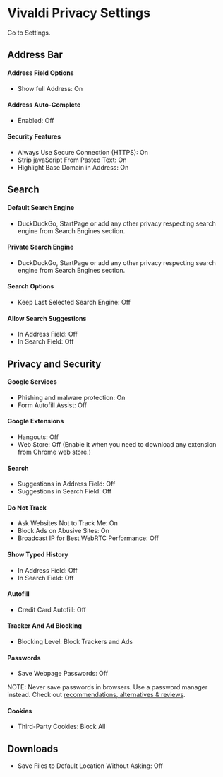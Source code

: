 # Vivaldi Privacy Settings

Go to Settings.



## Address Bar

#### Address Field Options
- Show full Address: On

#### Address Auto-Complete
- Enabled: Off

#### Security Features
- Always Use Secure Connection (HTTPS): On
- Strip javaScript From Pasted Text: On
- Highlight Base Domain in Address: On



## Search

#### Default Search Engine
- DuckDuckGo, StartPage or add any other privacy respecting search engine from Search Engines section.

#### Private Search Engine
- DuckDuckGo, StartPage or add any other privacy respecting search engine from Search Engines section.

#### Search Options
- Keep Last Selected Search Engine: Off

#### Allow Search Suggestions
- In Address Field: Off
- In Search Field: Off



## Privacy and Security

#### Google Services
- Phishing and malware protection: On
- Form Autofill Assist: Off

#### Google Extensions
- Hangouts: Off
- Web Store: Off (Enable it when you need to download any extension from Chrome web store.)

#### Search
- Suggestions in Address Field: Off
- Suggestions in Search Field: Off

#### Do Not Track
- Ask Websites Not to Track Me: On
- Block Ads on Abusive Sites: On
- Broadcast IP for Best WebRTC Performance: Off

#### Show Typed History
- In Address Field: Off
- In Search Field: Off

#### Autofill
- Credit Card Autofill: Off

#### Tracker And Ad Blocking
- Blocking Level: Block Trackers and Ads

#### Passwords
- Save Webpage Passwords: Off

NOTE: Never save passwords in browsers. Use a password manager instead. Check out [recommendations, alternatives & reviews](https://github.com/the-weird-aquarian/privacy-settings#recommendations-alternatives--reviews).

#### Cookies
- Third-Party Cookies: Block All



## Downloads
- Save Files to Default Location Without Asking: Off
